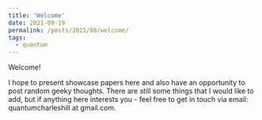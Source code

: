 ```yaml
---
title: 'Welcome'
date: 2021-09-19
permalink: /posts/2021/08/welcome/
tags:
  - quantum
---
```


Welcome! 

I hope to present showcase papers here and also have an opportunity to post random geeky thoughts. There are still some things that I would like to add, but if anything here interests you - feel free to get in touch via email: quantumcharleshill at gmail.com.